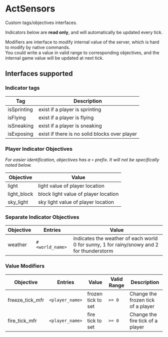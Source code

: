 # ActSensors

Custom tags/objectives interfaces.

Indicators below are **read only**, and will automatically be updated every tick.

Modifiers are interface to modify internal value of the server, which is hard to modify by native commands.   
You could write a value in valid range to corresponding objectives, and the internal game value will be updated at next
tick.

## Interfaces supported

### Indicator tags

| Tag         | Description                                   |
|-------------|-----------------------------------------------|
| isSprinting | exist if a player is sprinting                |
| isFlying    | exist if a player is flying                   |
| isSneaking  | exist if a player is sneaking                 |
| isExposing  | exist if there is no solid blocks over player |

### Player Indicator Objectives

_For easier identification, objectives has a `+` prefix. It will not be specifically noted below._

| Objective   | Value                                |
|-------------|--------------------------------------|
| light       | light value of player location       |
| light_block | block light value of player location |
| sky_light   | sky light value of player location   |

### Separate Indicator Objectives

| Objective | Entries         | Value                                                                                           |
|-----------|-----------------|-------------------------------------------------------------------------------------------------|
| weather   | `#<world_name>` | indicates the weather of each world <br/> 0 for sunny, 1 for rainy/snowy and 2 for thunderstorm |

### Value Modifiers

| Objective       | Entries         | Value              | Valid Range | Description                        |
|-----------------|-----------------|--------------------|-------------|------------------------------------|
| freeze_tick_mfr | `<player_name>` | frozen tick to set | `>= 0`      | Change the frozen tick of a player |
| fire_tick_mfr   | `<player_name>` | fire tick to set   | `>= 0`      | Change the fire tick of a player   |
